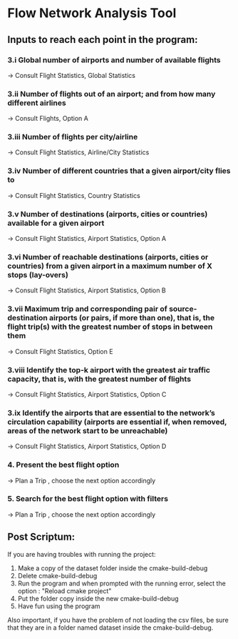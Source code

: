 # Flow Network Analysis Tool

## Inputs to reach each point in the program:

### 3.i Global number of airports and number of available flights

-> Consult Flight Statistics, Global Statistics

### 3.ii Number of flights out of an airport; and from how many different airlines

-> Consult Flights, Option A

### 3.iii Number of flights per city/airline

-> Consult Flight Statistics, Airline/City Statistics

### 3.iv Number of different countries that a given airport/city flies to

-> Consult Flight Statistics, Country Statistics

### 3.v Number of destinations (airports, cities or countries) available for a given airport

-> Consult Flight Statistics, Airport Statistics, Option A

### 3.vi Number of reachable destinations (airports, cities or countries) from a given airport in a maximum number of X stops (lay-overs)

-> Consult Flight Statistics, Airport Statistics, Option B

### 3.vii Maximum trip and corresponding pair of source-destination airports (or pairs, if more than one), that is, the flight trip(s) with the greatest number of stops in between them

-> Consult Flight Statistics, Option E

### 3.viii Identify the top-k airport with the greatest air traffic capacity, that is, with the greatest number of flights

-> Consult Flight Statistics, Airport Statistics, Option C

### 3.ix Identify the airports that are essential to the network’s circulation capability (airports are essential if, when removed, areas of the network start to be unreachable)

-> Consult Flight Statistics, Airport Statistics, Option D

### 4. Present the best flight option

->  Plan a Trip , choose the next option accordingly

### 5. Search for the best flight option with filters

->  Plan a Trip , choose the next option accordingly

## Post Scriptum:
If you are having troubles with running the project:
1. Make a copy of the dataset folder inside the cmake-build-debug
2. Delete cmake-build-debug
3. Run the program and when prompted with the running error, select the option : "Reload cmake project"
4. Put the folder copy inside the new cmake-build-debug
5. Have fun using the program

Also important, if you have the problem of not loading the csv files, be sure that they are in a folder named dataset inside the cmake-build-debug.


